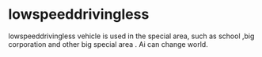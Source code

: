# lowspeeddrivingless
lowspeeddrivingless vehicle is used in the special area, such as school ,big corporation   and  other big special area  .
Ai can change world.
